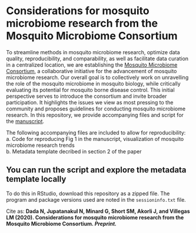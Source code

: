# Considerations for mosquito microbiome research from the Mosquito Microbiome Consortium

To streamline methods in mosquito microbiome research, optimize data quality, reproducibility, and comparability, as well as facilitate data curation in a centralized location, we are establishing the [Mosquito Microbiome Consortium](http://www.mosquito-microbiome.org/), a collaborative initiative for the advancement of mosquito microbiome research. Our overall goal is to collectively work on unravelling the role of the mosquito microbiome in mosquito biology, while critically evaluating its potential for mosquito borne disease control. This initial perspective serves to introduce the consortium and invite broader participation. It highlights the issues we view as most pressing to the community and proposes guidelines for conducting mosquito microbiome research. In this repository, we provide accompanying files and script for the [manuscript](www.example.org).  

The following accompanying files are included to allow for reproducibility:  
  a. Code for reproducing Fig 1 in the manuscript, visualization of mosquito microbiome research trends  
  b. Metadata template decribed in section 2 of the paper  
  
## You can run the script and explore the metadata template locally  
To do this in RStudio, download this repository as a zipped file. The program and package versions used are noted in the ```sessioninfo.txt``` file.
  
Cite as: __Dada N, Jupatanakul N, Minard G, Short SM, Akorli J, and Villegas LM (2020). Considerations for mosquito microbiome research from the Mosquito Microbiome Consortium. *Preprint.*__
